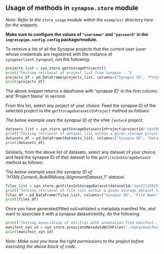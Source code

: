 ## Usage of methods in `synapse.store` module

_Note: Refer to the `store_usage` module within the `examples/` directory here for the snippets._

**Make sure to configure the values of `"username"` and `"password"` in the `ingresspipe.config.config` package/module.**

To retreive a list of all the Synapse projects that the current user (user whose credentials are registered with the instance of `synapseclient.Synapse`), run the following:

```python
projects_list = syn_store.getStorageProjects()
print("Testing retrieval of project list from Synapse...")
projects_df = pd.DataFrame(projects_list, columns=["Synapse ID", "Project Name"])
print(projects_df)
```
The above snippet returns a dataframe with 'synapse ID' in the first column, and 'Project Name' in second.

From this list, select any project of your choice. Feed the synapse ID of the selected project to the `getStorageDatasetsInProject` method as follows:

_The below example uses the synapse ID of the `HTAN CenterA` project._

```python
datasets_list = syn_store.getStorageDatasetsInProject(projectId="syn20977135")
print("Testing retrieval of dataset list within a given storage project from Synapse...")
datasets_df = pd.DataFrame(datasets_list, columns=["Synapse ID", "Dataset Name"])
print(datasets_df)
```

Similarly, from the above list of datasets, select any dataset of your choice, and feed the synapse ID of that dataset to the `getFilesInStorageDataset` method as follows:

_The below example uses the synapse ID of "HTAN_CenterA_BulkRNAseq_AlignmentDataset_1" dataset._

```python
files_list = syn_store.getFilesInStorageDataset(datasetId="syn22125525")
print("Testing retrieval of file list within a given storage dataset from Synapse")
files_df = pd.DataFrame(files_list, columns=["Synapse ID", "File Name"])
print(files_df)
```

Once you have generated/filled out/validated a metadata manifest file, and want to associate it with a synapse dataset/entity, do the following:

```python
print("Testing association of entities with annotation from manifest...")
manifest_syn_id = syn_store.associateMetadataWithFiles("./data/manifests/synapse_storage_manifest.csv", "syn21984120")
print(manifest_syn_id)
```

_Note: Make sure you have the right permissions to the project before executing the above block of code._
